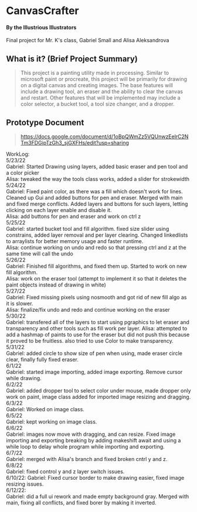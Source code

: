# CanvasCrafter
#### By the Illustrious Illustrators

Final project for Mr. K's class, Gabriel Small and Alisa Aleksandrova

## What is it? (Brief Project Summary)

> This project is a painting utility made in processing. Similar to microsoft paint or procreate, this project will be primarily for drawing on a digital canvas and creating images. The base features will include a drawing tool, an eraser and the ability to clear the canvas and restart. Other features that will be implemented may include a color selector, a bucket tool, a tool size changer, and a dropper.


## Prototype Document

> https://docs.google.com/document/d/1oBpQWmZz5VQUnwzEelrC2NTm3FDGipTzGh3_sjGXFHs/edit?usp=sharing


WorkLog:  
5/23/22  
Gabriel: Started Drawing using layers, added basic eraser and pen tool and a color picker    
Alisa: tweaked the way the tools class works, added a slider for strokewidth  
5/24/22  
Gabriel: Fixed paint color, as there was a fill which doesn't work for lines. Cleaned up Gui and added buttons for pen and eraser. Merged with main and fixed merge conflicts. Added layers and buttons for such layers, letting clicking on each layer enable and disable it.  
Alisa: add buttons for pen and eraser and work on ctrl z  
5/25/22  
Gabriel: started bucket tool and fill algorithm. fixed size slider using constrains, added layer removal and per layer clearing. Changed linkedlists to arraylists for better memory usage and faster runtime.  
Alisa: continue working on undo and redo so that pressing ctrl and z at the same time will call the undo  
5/26/22  
Gabriel: Finished fill algorithms, and fixed them up. Started to work on new fill algorithm.  
Alisa: work on the eraser tool (attempt to implement it so that it deletes the paint objects instead of drawing in white)  
5/27/22  
Gabriel: Fixed missing pixels using nosmooth and got rid of new fill algo as it is slower.  
Alisa: finalize/fix undo and redo and continue working on the eraser  
5/30/22  
Gabriel: transfered all of the layers to start using pgraphics to let eraser and transparency and other tools such as fill work per layer.
Alisa: attempted to add a hashmap of paints to use for the eraser but did not push this because it proved to be fruitless. also tried to use Color to make transparency.  
5/31/22  
Gabriel: added circle to show size of pen when using, made eraser circle clear, finally fully fixed eraser.  
6/1/22  
Gabriel: started image importing, added image exporting. Remove cursor while drawing.  
6/2/22  
Gabriel: added dropper tool to select color under mouse, made dropper only work on paint, image class added for imported image resizing and dragging.  
6/3/22  
Gabriel: Worked on image class.  
6/5/22  
Gabriel: kept working on image class.  
6/6/22  
Gabriel: images now move with dragging, and can resize. Fixed image importing and exporting breaking by adding makeshift await and using a while loop to delay whole program while importing and exporting.  
6/7/22  
Gabriel: merged with Alisa's branch and fixed broken cntrl y and z.   
6/8/22  
Gabriel: fixed control y and z layer switch issues.  
6/10/22:
Gabriel: Fixed cursor border to make drawing easier, fixed image resizing issues.   
6/12/22:  
Gabriel: did a full ui rework and made empty background gray. Merged with main, fixing all conflicts, and fixed borer by making it inverted.  
